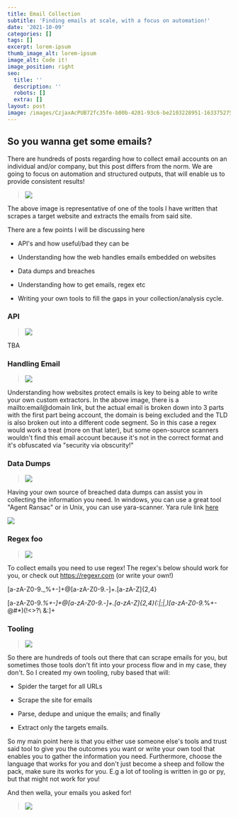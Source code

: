 ```yaml
---
title: Email Collection
subtitle: 'Finding emails at scale, with a focus on automation!'
date: '2021-10-09'
categories: []
tags: []
excerpt: lorem-ipsum
thumb_image_alt: lorem-ipsum
image_alt: Code it!
image_position: right
seo:
  title: ''
  description: ''
  robots: []
  extra: []
layout: post
image: /images/CzjaxAcPUB72fc35fe-b00b-4201-93c6-be2103228951-1633752753.png
---
```

## So you wanna get some emails?

There are hundreds of posts regarding how to collect email accounts on an individual and/or company, but this post differs from the norm. We are going to focus on automation and structured outputs, that will enable us to provide consistent results!

> ![](/images/pIcySymeHf7c9a521a-a37c-4027-8b86-c9281ef034b4-1633752525.png)

The above image is representative of one of the tools I have written that scrapes a target website and extracts the emails from said site.

There are a few points I will be discussing here

*   API's and how useful/bad they can be

*   Understanding how the web handles emails embedded on websites

*   Data dumps and breaches

*   Understanding how to get emails, regex etc

*   Writing your own tools to fill the gaps in your collection/analysis cycle.

### API

> ![](/images/pyPsunS1OZ662eb184-41da-4a5d-b37b-abc0a7846362-1633753072.png)

TBA

### Handling Email

> ![](/images/FuIQW7k3z1fc48274f-6a25-46b8-aec6-7e53622be1f6-1633753262.png)

Understanding how websites protect emails is key to being able to write your own custom extractors. In the above image, there is a mailto:email@domain link, but the actual email is broken down into 3 parts with the first part being account, the domain is being excluded and the TLD is also broken out into a different code segment. So in this case a regex would work a treat (more on that later), but some open-source scanners wouldn't find this email account because it's not in the correct format and it's obfuscated via "security via obscurity!"

### Data Dumps

> ![](/images/QCzONHwZTBc655e02f-2f0a-46f1-9501-502a997ffc9d-1633753483.png)

Having your own source of breached data dumps can assist you in collecting the information you need. In windows, you can use a great tool "Agent Ransac" or in Unix, you can use yara-scanner. Yara rule link [here](https://ghostbin.com/R14DM/raw)

![](/images/Gpvw4x3bJk023d9926-e1b6-43d1-bf62-d02f0baaf422-1633757430-96e67e7e.png)

### Regex foo

> ![](/images/RiajnUp3ur56c3991d-fcd9-4d28-a38e-4dd8a36fdf60-1633753566.png)

To collect emails you need to use regex! The regex's below should work for you, or check out <https://regexr.com> (or write your own!)

\[a-zA-Z0-9.\_%+-]+@\[a-zA-Z0-9.-]+.\[a-zA-Z]{2,4}

\[a-zA-Z0-9.*%+-]+@\[a-zA-Z0-9.-]+.\[a-zA-Z]{2,4}(:|;|,)\[a-zA-Z0-9.*%+-@#\*)(!<>?\ &:]+

### Tooling

> ![](/images/bGJ8FAUqlc0a14ffbe-d921-443d-9580-c3f8fc566394-1633756235.png)

So there are hundreds of tools out there that can scrape emails for you, but sometimes those tools don't fit into your process flow and in my case, they don't. So I created my own tooling, ruby based that will:

*   Spider the target for all URLs

*   Scrape the site for emails

*   Parse, dedupe and unique the emails; and finally

*   Extract only the targets emails.

So my main point here is that you either use someone else's tools and trust said tool to give you the outcomes you want or write your own tool that enables you to gather the information you need. Furthermore, choose the language that works for you and don't just become a sheep and follow the pack, make sure its works for you. E.g a lot of tooling is written in go or py, but that might not work for you!

And then wella, your emails you asked for!

> ![](/images/ENxGFaLYlN482ca377-b5af-4f02-b859-ee8f58eb5f63-1633756536.png)

